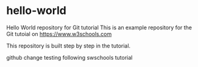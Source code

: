 # hello-world
Hello World repository for Git tutorial
This is an example repository for the Git tutoial on https://www.w3schools.com

This repository is built step by step in the tutorial.

github change testing following swschools tutorial
